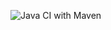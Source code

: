 ![Java CI with Maven](https://github.com/Magnuscmj/yatzy/workflows/Java%20CI%20with%20Maven/badge.svg)